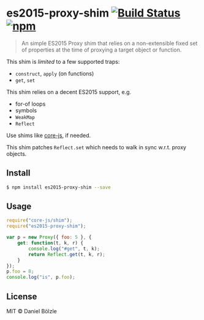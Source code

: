 # es2015-proxy-shim [![Build Status](https://travis-ci.org/dbo/es2015-proxy-shim.svg?branch=master)](https://travis-ci.org/dbo/es2015-proxy-shim) [![npm](https://img.shields.io/npm/v/es2015-proxy-shim.svg)](https://www.npmjs.com/package/es2015-proxy-shim)

> An simple ES2015 Proxy shim that relies on a non-extensible fixed set of properties at the time of proxying a target object or function.

This shim is *limited* to a few supported traps:
- `construct`, `apply` (on functions)
- `get`, `set`

This shim relies on a decent ES2015 support, e.g.
- for-of loops
- symbols
- `WeakMap`
- `Reflect`

Use shims like [core-js](https://github.com/zloirock/core-js), if needed.

This shim patches `Reflect.set` which needs to walk in sync w.r.t. proxy objects.


## Install

```bash
$ npm install es2015-proxy-shim --save
```


## Usage

```js
require("core-js/shim");
require("es2015-proxy-shim");

var p = new Proxy({ foo: 5 }, {
    get: function(t, k, r) {
        console.log("#get", t, k);
        return Reflect.get(t, k, r);
    }
});
p.foo = 8;
console.log("is", p.foo);
```


## License

MIT © Daniel Bölzle
